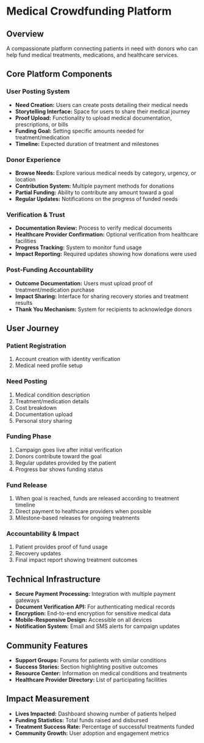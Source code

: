 # Medical Crowdfunding Platform

## Overview
A compassionate platform connecting patients in need with donors who can help fund medical treatments, medications, and healthcare services.

## Core Platform Components

### User Posting System
- **Need Creation:** Users can create posts detailing their medical needs
- **Storytelling Interface:** Space for users to share their medical journey
- **Proof Upload:** Functionality to upload medical documentation, prescriptions, or bills
- **Funding Goal:** Setting specific amounts needed for treatment/medication
- **Timeline:** Expected duration of treatment and milestones

### Donor Experience
- **Browse Needs:** Explore various medical needs by category, urgency, or location
- **Contribution System:** Multiple payment methods for donations
- **Partial Funding:** Ability to contribute any amount toward a goal
- **Regular Updates:** Notifications on the progress of funded needs

### Verification & Trust
- **Documentation Review:** Process to verify medical documents
- **Healthcare Provider Confirmation:** Optional verification from healthcare facilities
- **Progress Tracking:** System to monitor fund usage
- **Impact Reporting:** Required updates showing how donations were used

### Post-Funding Accountability
- **Outcome Documentation:** Users must upload proof of treatment/medication purchase
- **Impact Sharing:** Interface for sharing recovery stories and treatment results
- **Thank You Mechanism:** System for recipients to acknowledge donors

## User Journey

### Patient Registration
1. Account creation with identity verification
2. Medical need profile setup

### Need Posting
1. Medical condition description
2. Treatment/medication details
3. Cost breakdown
4. Documentation upload
5. Personal story sharing

### Funding Phase
1. Campaign goes live after initial verification
2. Donors contribute toward the goal
3. Regular updates provided by the patient
4. Progress bar shows funding status

### Fund Release
1. When goal is reached, funds are released according to treatment timeline
2. Direct payment to healthcare providers when possible
3. Milestone-based releases for ongoing treatments

### Accountability & Impact
1. Patient provides proof of fund usage
2. Recovery updates
3. Final impact report showing treatment outcomes

## Technical Infrastructure

- **Secure Payment Processing:** Integration with multiple payment gateways
- **Document Verification API:** For authenticating medical records
- **Encryption:** End-to-end encryption for sensitive medical data
- **Mobile-Responsive Design:** Accessible on all devices
- **Notification System:** Email and SMS alerts for campaign updates

## Community Features

- **Support Groups:** Forums for patients with similar conditions
- **Success Stories:** Section highlighting positive outcomes
- **Resource Center:** Information on medical conditions and treatments
- **Healthcare Provider Directory:** List of participating facilities

## Impact Measurement

- **Lives Impacted:** Dashboard showing number of patients helped
- **Funding Statistics:** Total funds raised and disbursed
- **Treatment Success Rate:** Percentage of successful treatments funded
- **Community Growth:** User adoption and engagement metrics
